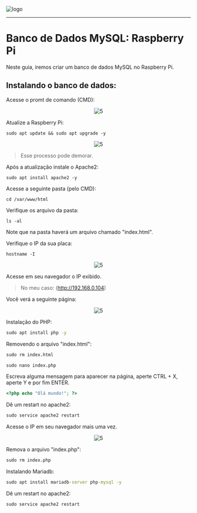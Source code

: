 ![logo](https://i.ibb.co/YthtbLh/Giifff-mid.gif)
***
# Banco de Dados MySQL: Raspberry Pi 
Neste guia, iremos criar um banco de dados MySQL no Raspberry Pi.

## Instalando o banco de dados:

Acesse o promt de comando (CMD):

<p align="center">
  <img src="https://i.ibb.co/0Z8btp1/mysql1.png" alt="5"/>
</p>

Atualize a Raspberry Pi:

```CMD
sudo apt update && sudo apt upgrade -y
```

<p align="center">
  <img src="https://i.ibb.co/tPXJSHD/mysql1.png" alt="5"/>
</p>

> Esse processo pode demorar.

Após a atualização instale o Apache2:
```CMD
sudo apt install apache2 -y
```

Acesse a seguinte pasta (pelo CMD):
```CMD
cd /var/www/html
```

Verifique os arquivo da pasta:
```CMD
ls -al
```

Note que na pasta haverá um arquivo chamado "index.html".

Verifique o IP da sua placa:

```CMD
hostname -I
```

<p align="center">
  <img src="https://i.ibb.co/DKjPbFn/mysql3.png" alt="5"/>
</p>

Acesse em seu navegador o IP exibido.

> No meu caso: (http://192.168.0.104)

Você verá a seguinte página:

<p align="center">
  <img src="https://i.ibb.co/1KWSYZF/mysql4.png" alt="5"/>
</p>

Instalação do PHP:

```cmd
sudo apt install php -y
```

Removendo o arquivo "index.html":

```cmd
sudo rm index.html
```
```cmd
sudo nano index.php
```

Escreva alguma mensagem para aparecer na página, aperte CTRL + X, aperte Y e por fim ENTER.

```php
<?php echo "Olá mundo!"; ?>
```

Dê um restart no apache2:

```cmd
sudo service apache2 restart
```

Acesse o IP em seu navegador mais uma vez.

<p align="center">
  <img src="https://i.ibb.co/Q8YgdmS/mysql5.png" alt="5"/>
</p>

Remova o arquivo "index.php":

```cmd
sudo rm index.php
```

Instalando Mariadb:

```cmd
sudo apt install mariadb-server php-mysql -y
```

Dê um restart no apache2:

```cmd
sudo service apache2 restart
```
